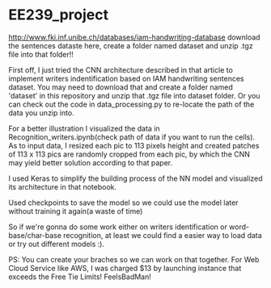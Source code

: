 # EE239_project

http://www.fki.inf.unibe.ch/databases/iam-handwriting-database  download the sentences dataste here, create a folder named dataset and unzip .tgz file into that folder!!

  First off, I just tried the CNN architecture described in that article to implement writers indentification based on IAM handwriting sentences dataset. You may need to download that and create a folder named 'dataset' in this repository and unzip that .tgz file into dataset folder. Or you can check out the code in data_processing.py to re-locate the path of the data you unzip into.
  
  For a better illustration I visualized the data in Recognition_writers.ipynb(check path of data if you want to run the cells). As to input data, I resized each pic to 113 pixels height and created patches of 113 x 113 pics are randomly cropped from each pic, by which the CNN may yield better solution according to that paper.
  
  I used Keras to simplify the building process of the NN model and visualized its architecture in that notebook.
  
  Used checkpoints to save the model so we could use the model later without training it again(a waste of time)
  
  So if we're gonna do some work either on writers identification or word-base/char-base recognition, at least we could find a easier way to load data or try out different models :).
  
  
  
  
  
  
  
  PS: You can create your braches so we can work on that together. For Web Cloud Service like AWS, I was charged $13 by launching instance that exceeds the Free Tie Limits! FeelsBadMan!
